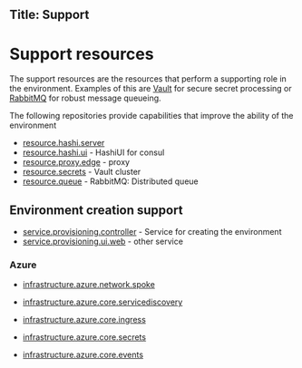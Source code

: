 Title: Support
---

# Support resources

The support resources are the resources that perform a supporting role in the environment. Examples
of this are [Vault](https://vaultproject.io) for secure secret processing or
[RabbitMQ](https://www.rabbitmq.com/) for robust message queueing.

The following repositories provide capabilities that improve the ability of the environment

* [resource.hashi.server](https://github.com/Calvinverse/resource.hashi.server)
* [resource.hashi.ui](https://github.com/Calvinverse/resource.hashi.ui) - HashiUI for consul
* [resource.proxy.edge](https://github.com/Calvinverse/resource.proxy.edge) - proxy
* [resource.secrets](https://github.com/Calvinverse/resource.secrets) - Vault cluster
* [resource.queue](https://github.com/Calvinverse/resource.queue) - RabbitMQ: Distributed queue

## Environment creation support

* [service.provisioning.controller](https://github.com/Calvinverse/service.provisioning.controller) - Service for creating the environment
* [service.provisioning.ui.web](https://github.com/Calvinverse/service.provisioning.ui.web) - other service


### Azure

* [infrastructure.azure.network.spoke](https://github.com/Calvinverse/infrastructure.azure.network.spoke)

* [infrastructure.azure.core.servicediscovery](https://github.com/Calvinverse/infrastructure.azure.core.servicediscovery)
* [infrastructure.azure.core.ingress](https://github.com/Calvinverse/infrastructure.azure.core.ingress)
* [infrastructure.azure.core.secrets](https://github.com/Calvinverse/infrastructure.azure.core.secrets)
* [infrastructure.azure.core.events](https://github.com/Calvinverse/infrastructure.azure.core.events)
